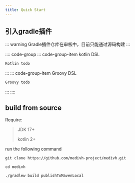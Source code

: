 ```yaml
---
title: Quick Start
---
```



## 引入gradle插件


::: warning
Gradle插件仓库在审核中，目前只能通过源码构建
:::



:::: code-group
::: code-group-item kotlin DSL
```kts
Kotlin todo
```
:::
::: code-group-item Groovy DSL
```gradle
Groovy todo
```
:::
::::



## build from source

Require:
>  JDK 17+
> 
>  kotlin 2+

run the following command

```shell
git clone https://github.com/medivh-project/medivh.git

cd medivh

./gradlew build publishToMavenLocal

```
